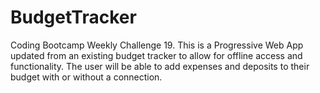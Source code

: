 # BudgetTracker
Coding Bootcamp Weekly Challenge 19. This is a Progressive Web App updated from an existing budget tracker to allow for offline access and functionality. The user will be able to add expenses and deposits to their budget with or without a connection.
